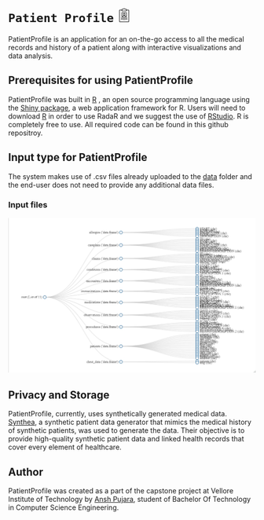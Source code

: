 ﻿# `Patient Profile` ![logo_pprofile](www/pprofile-icon.png)
PatientProfile is an application for an on-the-go access to all the medical records and history of a patient along with interactive visualizations and data analysis.
<br>

## Prerequisites for using PatientProfile
PatientProfile was built in [R](https://www.r-project.org) , an open source programming language using the [Shiny package](https://shiny.rstudio.com), a web application framework for R. Users will need to download [R](https://cran.uni-muenster.de/) in order to use RadaR and we suggest the use of [RStudio](https://www.rstudio.com). R is completely free to use. All required code can be found in this github repositroy.

## Input type for PatientProfile
The system makes use of .csv files already uploaded to the [data](./data/Patient%20Data/) folder and the end-user does not need to provide any additional data files.

### Input files

![input_file_str](./Rplot01.jpeg)

## Privacy and Storage
PatientProfile, currently, uses synthetically generated medical data. [Synthea](https://ecqi.healthit.gov/tool/synthea%E2%84%A2#:~:text=Synthea%E2%84%A2%20is%20an%20open,covering%20every%20aspect%20of%20healthcare.), a synthetic patient data generator that mimics the medical history of synthetic patients, was used to generate the data. Their objective is to provide high-quality synthetic patient data and linked health records that cover every element of healthcare.

## Author
PatientProfile was created as a part of the capstone project at Vellore Institute of Technology by [Ansh Pujara](https://github.com/anshpujara14/), student of Bachelor Of Technology in Computer Science Engineering.
